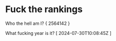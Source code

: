 # Fuck the rankings

Who the hell am I?
{ 2564142 }

What fucking year is it?
[ 2024-07-30T10:08:45Z ]

